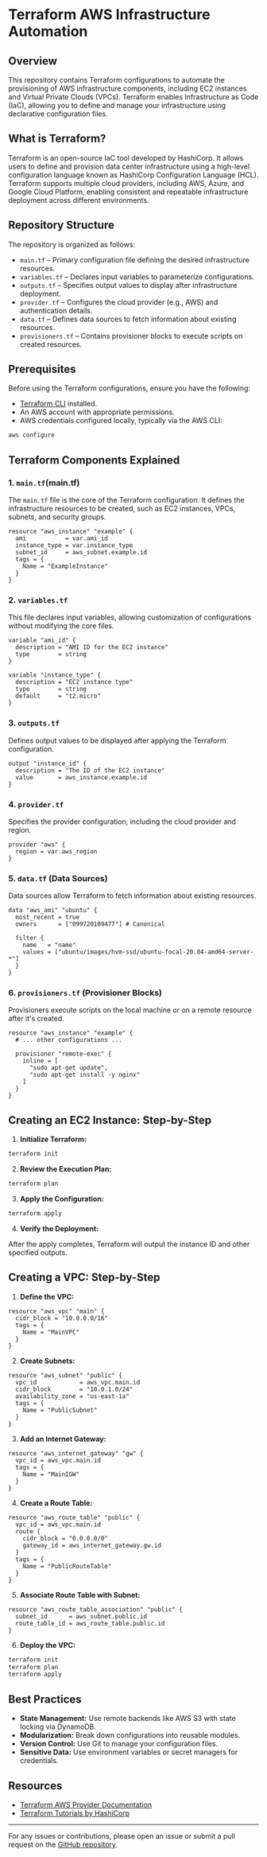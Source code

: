 # Terraform AWS Infrastructure Automation

## Overview

This repository contains Terraform configurations to automate the provisioning of AWS infrastructure components, including EC2 instances and Virtual Private Clouds (VPCs). Terraform enables Infrastructure as Code (IaC), allowing you to define and manage your infrastructure using declarative configuration files.

## What is Terraform?

Terraform is an open-source IaC tool developed by HashiCorp. It allows users to define and provision data center infrastructure using a high-level configuration language known as HashiCorp Configuration Language (HCL). Terraform supports multiple cloud providers, including AWS, Azure, and Google Cloud Platform, enabling consistent and repeatable infrastructure deployment across different environments.

## Repository Structure

The repository is organized as follows:

- `main.tf` – Primary configuration file defining the desired infrastructure resources.
- `variables.tf` – Declares input variables to parameterize configurations.
- `outputs.tf` – Specifies output values to display after infrastructure deployment.
- `provider.tf` – Configures the cloud provider (e.g., AWS) and authentication details.
- `data.tf` – Defines data sources to fetch information about existing resources.
- `provisioners.tf` – Contains provisioner blocks to execute scripts on created resources.

## Prerequisites

Before using the Terraform configurations, ensure you have the following:

- [Terraform CLI](https://developer.hashicorp.com/terraform/downloads) installed.
- An AWS account with appropriate permissions.
- AWS credentials configured locally, typically via the AWS CLI:

```bash
aws configure
```

## Terraform Components Explained

### 1. `main.tf`(main.tf)

The `main.tf` file is the core of the Terraform configuration. It defines the infrastructure resources to be created, such as EC2 instances, VPCs, subnets, and security groups.

```hcl
resource "aws_instance" "example" {
  ami           = var.ami_id
  instance_type = var.instance_type
  subnet_id     = aws_subnet.example.id
  tags = {
    Name = "ExampleInstance"
  }
}
```

### 2. `variables.tf`

This file declares input variables, allowing customization of configurations without modifying the core files.

```hcl
variable "ami_id" {
  description = "AMI ID for the EC2 instance"
  type        = string
}

variable "instance_type" {
  description = "EC2 instance type"
  type        = string
  default     = "t2.micro"
}
```

### 3. `outputs.tf`

Defines output values to be displayed after applying the Terraform configuration.

```hcl
output "instance_id" {
  description = "The ID of the EC2 instance"
  value       = aws_instance.example.id
}
```

### 4. `provider.tf`

Specifies the provider configuration, including the cloud provider and region.

```hcl
provider "aws" {
  region = var.aws_region
}
```

### 5. `data.tf` (Data Sources)

Data sources allow Terraform to fetch information about existing resources.

```hcl
data "aws_ami" "ubuntu" {
  most_recent = true
  owners      = ["099720109477"] # Canonical

  filter {
    name   = "name"
    values = ["ubuntu/images/hvm-ssd/ubuntu-focal-20.04-amd64-server-*"]
  }
}
```

### 6. `provisioners.tf` (Provisioner Blocks)

Provisioners execute scripts on the local machine or on a remote resource after it's created.

```hcl
resource "aws_instance" "example" {
  # ... other configurations ...

  provisioner "remote-exec" {
    inline = [
      "sudo apt-get update",
      "sudo apt-get install -y nginx"
    ]
  }
}
```

## Creating an EC2 Instance: Step-by-Step

1. **Initialize Terraform:**

```bash
terraform init
```

2. **Review the Execution Plan:**

```bash
terraform plan
```

3. **Apply the Configuration:**

```bash
terraform apply
```

4. **Verify the Deployment:**

After the apply completes, Terraform will output the instance ID and other specified outputs.

## Creating a VPC: Step-by-Step

1. **Define the VPC:**

```hcl
resource "aws_vpc" "main" {
  cidr_block = "10.0.0.0/16"
  tags = {
    Name = "MainVPC"
  }
}
```

2. **Create Subnets:**

```hcl
resource "aws_subnet" "public" {
  vpc_id            = aws_vpc.main.id
  cidr_block        = "10.0.1.0/24"
  availability_zone = "us-east-1a"
  tags = {
    Name = "PublicSubnet"
  }
}
```

3. **Add an Internet Gateway:**

```hcl
resource "aws_internet_gateway" "gw" {
  vpc_id = aws_vpc.main.id
  tags = {
    Name = "MainIGW"
  }
}
```

4. **Create a Route Table:**

```hcl
resource "aws_route_table" "public" {
  vpc_id = aws_vpc.main.id
  route {
    cidr_block = "0.0.0.0/0"
    gateway_id = aws_internet_gateway.gw.id
  }
  tags = {
    Name = "PublicRouteTable"
  }
}
```

5. **Associate Route Table with Subnet:**

```hcl
resource "aws_route_table_association" "public" {
  subnet_id      = aws_subnet.public.id
  route_table_id = aws_route_table.public.id
}
```

6. **Deploy the VPC:**

```bash
terraform init
terraform plan
terraform apply
```

## Best Practices

- **State Management:** Use remote backends like AWS S3 with state locking via DynamoDB.
- **Modularization:** Break down configurations into reusable modules.
- **Version Control:** Use Git to manage your configuration files.
- **Sensitive Data:** Use environment variables or secret managers for credentials.

## Resources

- [Terraform AWS Provider Documentation](https://registry.terraform.io/providers/hashicorp/aws/latest/docs)
- [Terraform Tutorials by HashiCorp](https://developer.hashicorp.com/terraform/tutorials)
---

For any issues or contributions, please open an issue or submit a pull request on the [GitHub repository](https://github.com/Abhi-Wathore/terraform.git).
